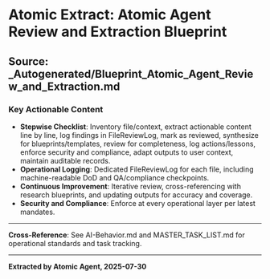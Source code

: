 # Atomic Extract: Atomic Agent Review and Extraction Blueprint

## Source: _Autogenerated/Blueprint_Atomic_Agent_Review_and_Extraction.md

### Key Actionable Content

- **Stepwise Checklist**: Inventory file/context, extract actionable content line by line, log findings in FileReviewLog, mark as reviewed, synthesize for blueprints/templates, review for completeness, log actions/lessons, enforce security and compliance, adapt outputs to user context, maintain auditable records.
- **Operational Logging**: Dedicated FileReviewLog for each file, including machine-readable DoD and QA/compliance checkpoints.
- **Continuous Improvement**: Iterative review, cross-referencing with research blueprints, and updating outputs for accuracy and coverage.
- **Security and Compliance**: Enforce at every operational layer per latest mandates.

---

**Cross-Reference**: See AI-Behavior.md and MASTER_TASK_LIST.md for operational standards and task tracking.

---

**Extracted by Atomic Agent, 2025-07-30**

